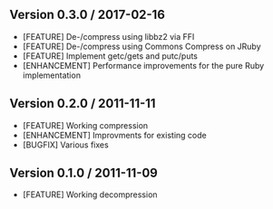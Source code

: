 ## Version 0.3.0 / 2017-02-16

 * [FEATURE] De-/compress using libbz2 via FFI
 * [FEATURE] De-/compress using Commons Compress on JRuby
 * [FEATURE] Implement getc/gets and putc/puts
 * [ENHANCEMENT] Performance improvements for the pure Ruby implementation

## Version 0.2.0 / 2011-11-11

 * [FEATURE] Working compression
 * [ENHANCEMENT] Improvments for existing code
 * [BUGFIX] Various fixes

## Version 0.1.0 / 2011-11-09

 * [FEATURE] Working decompression
